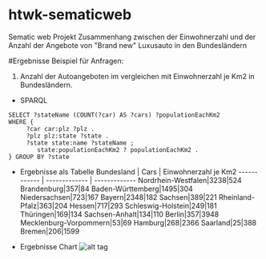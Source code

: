# htwk-sematicweb
Sematic web Projekt
Zusammenhang zwischen der Einwohnerzahl und der Anzahl der Angebote von "Brand new" Luxusauto in den Bundesländern

#Ergebnisse
Beispiel für Anfragen:
1. Anzahl der Autoangeboten im vergleichen mit Einwohnerzahl je Km2 in Bundesländern.
* SPARQL
```sparql
SELECT ?stateName (COUNT(?car) AS ?cars) ?populationEachKm2 
WHERE {
     ?car car:plz ?plz .
     ?plz plz:state ?state .
     ?state state:name ?stateName ;
     	state:populationEachKm2 ? populationEachKm2 .
} GROUP BY ?state
```
* Ergebnisse als Tabelle
Bundesland | Cars | Einwohnerzahl je Km2
------------ | ------------- | -------------
Nordrhein-Westfalen|3238|524
Brandenburg|357|84
Baden-Württemberg|1495|304
Niedersachsen|723|167
Bayern|2348|182
Sachsen|389|221
Rheinland-Pfalz|363|204
Hessen|717|293
Schleswig-Holstein|249|181
Thüringen|169|134
Sachsen-Anhalt|134|110
Berlin|357|3948
Mecklenburg-Vorpommern|53|69
Hamburg|268|2366
Saarland|25|388
Bremen|206|1599

* Ergebnisse Chart
![alt tag](https://raw.https://github.com/qnguyenl/htwk-sematicweb/master/data/result/chart2.png)
